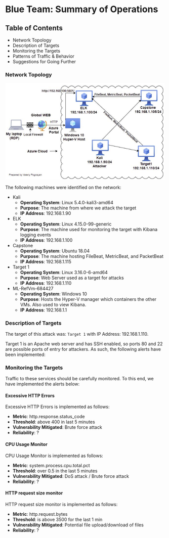 # Blue Team: Summary of Operations

## Table of Contents
- Network Topology
- Description of Targets
- Monitoring the Targets
- Patterns of Traffic & Behavior
- Suggestions for Going Further

### Network Topology
![Final Project Network_Topology](/Network_Topology.JPG)

The following machines were identified on the network:

- Kali
  - **Operating System**: Linux 5.4.0-kali3-amd64
  - **Purpose**: The machine from where we attack the target 
  - **IP Address**: 192.168.1.90
- ELK
  - **Operating System**: Linux 4.15.0-99-generic
  - **Purpose**: The machine used for monitoring the target with Kibana logging events
  - **IP Address**: 192.168.1.100
- Capstone
  - **Operating System**: Ubuntu 18.04
  - **Purpose**: The machine hosting FileBeat, MetricBeat, and PacketBeat
  - **IP Address**: 192.168.1.115
- Target 1
  - **Operating System**: Linux 3.16.0-6-amd64
  - **Purpose**: Web Server used as a target for attacks
  - **IP Address**: 192.168.1.110
- ML-RefVm-684427
  - **Operating System**: Windows 10
  - **Purpose**: Hosts the Hyper-V manager which containers the other VMs. Also used to view Kibana.
  - **IP Address**: 192.168.1.1

### Description of Targets

The target of this attack was: `Target 1` with IP Address: 192.168.1.110.

Target 1 is an Apache web server and has SSH enabled, so ports 80 and 22 are possible ports of entry for attackers. As such, the following alerts have been implemented:

### Monitoring the Targets

Traffic to these services should be carefully monitored. To this end, we have implemented the alerts below:

#### Excessive HTTP Errors
Excessive HTTP Errors is implemented as follows:
  - **Metric**: http.response.status_code
  - **Threshold**: above 400 in last 5 minutes
  - **Vulnerability Mitigated**: Brute force attack 
  - **Reliability**: ?

#### CPU Usage Monitor
CPU Usage Monitor is implemented as follows:
  - **Metric**: system.process.cpu.total.pct
  - **Threshold**: over 0.5 in the last 5 minutes
  - **Vulnerability Mitigated**: DoS attack / Brute force attack
  - **Reliability**: ?

#### HTTP request size monitor
HTTP request size monitor is implemented as follows:
  - **Metric**: http.request.bytes
  - **Threshold**: is above 3500 for the last 1 min
  - **Vulnerability Mitigated**: Potential file upload/download of files 
  - **Reliability**: ?

